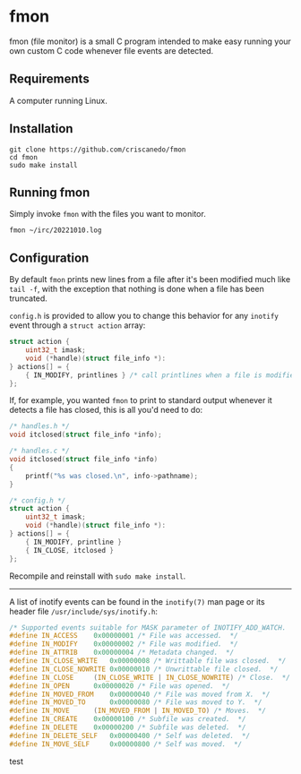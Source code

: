 fmon
====

fmon (file monitor) is a small C program intended to make easy running your own
custom C code whenever file events are detected.

Requirements
------------

A computer running Linux.

Installation
------------

    git clone https://github.com/criscanedo/fmon
    cd fmon
    sudo make install

Running fmon
------------

Simply invoke `fmon` with the files you want to monitor.

    fmon ~/irc/20221010.log

Configuration
-------------

By default `fmon` prints new lines from a file after it's been modified much
like `tail -f`, with the exception that nothing is done when a file has been
truncated.

`config.h` is provided to allow you to change this behavior for any `inotify`
event through a `struct action` array:

```c
struct action {
    uint32_t imask;
    void (*handle)(struct file_info *):
} actions[] = {
    { IN_MODIFY, printlines } /* call printlines when a file is modified */
};
```

If, for example, you wanted `fmon` to print to standard output whenever it
detects a file has closed, this is all you'd need to do:

```c
/* handles.h */
void itclosed(struct file_info *info);
```

```c
/* handles.c */
void itclosed(struct file_info *info)
{
    printf("%s was closed.\n", info->pathname);
}
```

```c
/* config.h */
struct action {
    uint32_t imask;
    void (*handle)(struct file_info *):
} actions[] = {
    { IN_MODIFY, printline }
    { IN_CLOSE, itclosed }
};
```

Recompile and reinstall with `sudo make install`.

---

A list of inotify events can be found in the `inotify(7)` man page or its header
file `/usr/include/sys/inotify.h`:

```c
/* Supported events suitable for MASK parameter of INOTIFY_ADD_WATCH.  */
#define IN_ACCESS	 0x00000001	/* File was accessed.  */
#define IN_MODIFY	 0x00000002	/* File was modified.  */
#define IN_ATTRIB	 0x00000004	/* Metadata changed.  */
#define IN_CLOSE_WRITE	 0x00000008	/* Writtable file was closed.  */
#define IN_CLOSE_NOWRITE 0x00000010	/* Unwrittable file closed.  */
#define IN_CLOSE	 (IN_CLOSE_WRITE | IN_CLOSE_NOWRITE) /* Close.  */
#define IN_OPEN		 0x00000020	/* File was opened.  */
#define IN_MOVED_FROM	 0x00000040	/* File was moved from X.  */
#define IN_MOVED_TO      0x00000080	/* File was moved to Y.  */
#define IN_MOVE		 (IN_MOVED_FROM | IN_MOVED_TO) /* Moves.  */
#define IN_CREATE	 0x00000100	/* Subfile was created.  */
#define IN_DELETE	 0x00000200	/* Subfile was deleted.  */
#define IN_DELETE_SELF	 0x00000400	/* Self was deleted.  */
#define IN_MOVE_SELF	 0x00000800	/* Self was moved.  */
```
test
